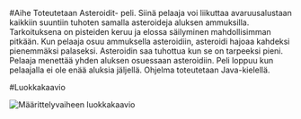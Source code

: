 #Aihe
Toteutetaan Asteroidit- peli. Siinä pelaaja voi liikuttaa avaruusalustaan kaikkiin suuntiin tuhoten samalla asteroideja aluksen ammuksilla. Tarkoituksena on pisteiden keruu ja elossa säilyminen mahdollisimman pitkään. Kun pelaaja osuu ammuksella asteroidiin, asteroidi hajoaa kahdeksi pienemmäksi palaseksi. Asteroidin saa tuhottua kun se on tarpeeksi pieni. Pelaaja menettää yhden aluksen osuessaan asteroidiin. Peli loppuu kun pelaajalla ei ole enää aluksia jäljellä. Ohjelma toteutetaan Java-kielellä.

#Luokkakaavio

![Määrittelyvaiheen luokkakaavio](/Dokumentaatio/Asteroidipeli.png)




